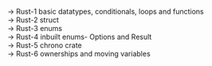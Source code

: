 -> Rust-1 basic datatypes, conditionals, loops and functions<br>
-> Rust-2 struct<br>
-> Rust-3 enums <br>
-> Rust-4 inbuilt enums- Options and Result<br>
-> Rust-5 chrono crate <br>
-> Rust-6 ownerships and moving variables

